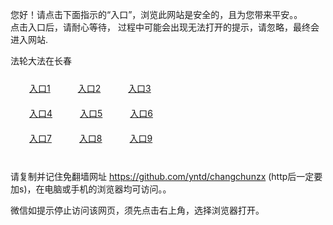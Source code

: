 您好！请点击下面指示的“入口”，浏览此网站是安全的，且为您带来平安。。 <br/>
点击入口后，请耐心等待， 过程中可能会出现无法打开的提示，请忽略，最终会进入网站. </br>

法轮大法在长春<br/>
<div style="padding:10px"><a style="margin:20px" target="_blank" href="https://d37ly0njzg6z7z.cloudfront.net/2Qpsp?xpnylhdk" id="ccLink1" rel="nofollow">入口1</a> <a target="_blank" style="margin:20px" href="https://d4l1hi67iqnfu.cloudfront.net/2Qpsp?fpbut" id="ccLink2" rel="nofollow">入口2</a> <a style="margin:20px" target="_blank" href="https://d13cs5slqrxzpa.cloudfront.net/2Qpsp?pnoejn" id="ccLink3" rel="nofollow">入口3</a></div>

<div style="padding:10px" ><a style="margin:20px" target="_blank" href="https://d37ly0njzg6z7z.cloudfront.net/2Qpsp?xpnylhdk" id="ccLink4" rel="nofollow">入口4</a> <a style="margin:20px" href="https://d4l1hi67iqnfu.cloudfront.net/2Qpsp?fpbut" target="_blank" id="ccLink5" rel="nofollow">入口5</a> <a style="margin:20px" href="https://d13cs5slqrxzpa.cloudfront.net/2Qpsp?pnoejn" target="_blank" id="ccLink6" rel="nofollow">入口6</a></div>

<div style="padding:10px"><a style="margin:20px" target="_blank" href="https://d37ly0njzg6z7z.cloudfront.net/2Qpsp?xpnylhdk" id="ccLink7" rel="nofollow">入口7</a> <a style="margin:20px" href="https://d4l1hi67iqnfu.cloudfront.net/2Qpsp?fpbut" target="_blank" id="ccLink8" rel="nofollow">入口8</a> <a style="margin:20px" target="_blank" href="https://d13cs5slqrxzpa.cloudfront.net/2Qpsp?pnoejn" id="ccLink9" rel="nofollow">入口9</a></div>

<br/>



请复制并记住免翻墙网址 https://github.com/yntd/changchunzx (http后一定要加s)，在电脑或手机的浏览器均可访问。。<br/>

微信如提示停止访问该网页，须先点击右上角，选择浏览器打开。
